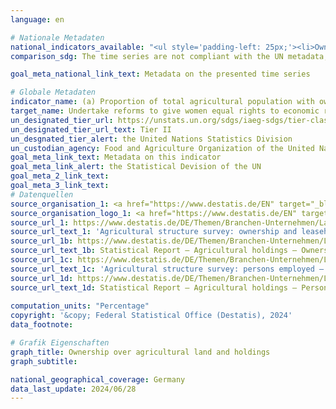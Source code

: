 ```yaml
---
language: en    

# Nationale Metadaten    
national_indicators_available: "<ul style='padding-left: 25px;'><li>Owned and leased agricultural land</li> <li> Female owners of agricultural holdings with the legal form of a sole proprietorship</li> <li> Agricultural holdings with the legal form of a sole proprietorship</li></ul>"    
comparison_sdg: The time series are not compliant with the UN metadata, but provide additional information.    

goal_meta_national_link_text: Metadata on the presented time series    

# Globale Metadaten    
indicator_name: (a) Proportion of total agricultural population with ownership or secure rights over agricultural land, by sex; and (b) share of women among owners or rights-bearers of agricultural land, by type of tenure    
target_name: Undertake reforms to give women equal rights to economic resources, as well as access to ownership and control over land and other forms of property, financial services, inheritance and natural resources, in accordance with national laws    
un_designated_tier_url: https://unstats.un.org/sdgs/iaeg-sdgs/tier-classification/    
un_designated_tier_url_text: Tier II    
un_desgnated_tier_alert: the United Nations Statistics Division    
un_custodian_agency: Food and Agriculture Organization of the United Nations (FAO)    
goal_meta_link_text: Metadata on this indicator    
goal_meta_link_alert: the Statistical Devision of the UN    
goal_meta_2_link_text:     
goal_meta_3_link_text:         
# Datenquellen
source_organisation_1: <a href="https://www.destatis.de/EN" target="_blank" title="Click here to go to the website of the organisation Federal Statistical Office (Destatis)."> Federal Statistical Office (Destatis) </a>
source_organisation_logo_1: <a href="https://www.destatis.de/EN" target="_blank"><img src="https://sdg-indikatoren.de/public/OrgImgEn/destatis.png" alt="Logo destatis" style="height:60px; width:148px"/></a>
source_url_1: https://www.destatis.de/DE/Themen/Branchen-Unternehmen/Landwirtschaft-Forstwirtschaft-Fischerei/Landwirtschaftliche-Betriebe/Publikationen/Downloads-Landwirtschaftliche-Betriebe/eigentums-pachtverhaeltnisse-2030216209004.pdf
source_url_text_1: 'Agricultural structure survey: ownership and leasehold structure – Fachserie 3, series 2.1.6 (until 2020) (only available in German)'
source_url_1b: https://www.destatis.de/DE/Themen/Branchen-Unternehmen/Landwirtschaft-Forstwirtschaft-Fischerei/Landwirtschaftliche-Betriebe/Publikationen/Downloads-Landwirtschaftliche-Betriebe/statistischer-bericht-eigentums-pachtverhaeltnisse-2030216239005.xlsx
source_url_text_1b: Statistical Report – Agricultural holdings – Ownership and leasehold structure (2023 onwards) (only available in German)
source_url_1c: https://www.destatis.de/DE/Themen/Branchen-Unternehmen/Landwirtschaft-Forstwirtschaft-Fischerei/Landwirtschaftliche-Betriebe/Publikationen/Downloads-Landwirtschaftliche-Betriebe/arbeitskraefte-2030218209004.pdf
source_url_text_1c: 'Agricultural structure survey: persons employed – Fachserie 3, series 2.1.8 (until 2020) (only available in German)'
source_url_1d: https://www.destatis.de/DE/Themen/Branchen-Unternehmen/Landwirtschaft-Forstwirtschaft-Fischerei/Landwirtschaftliche-Betriebe/Publikationen/Downloads-Landwirtschaftliche-Betriebe/statistischer-bericht-arbeitskraefte-2030218239005.xlsx
source_url_text_1d: Statistical Report – Agricultural holdings – Persons employed and professional training of the management  (2023 onwards) (only available in German)
    
computation_units: "Percentage"    
copyright: '&copy; Federal Statistical Office (Destatis), 2024'    
data_footnote:     

# Grafik Eigenschaften    
graph_title: Ownership over agricultural land and holdings
graph_subtitle:     

national_geographical_coverage: Germany    
data_last_update: 2024/06/28    
---
```


<span></span>